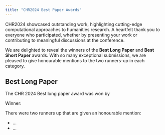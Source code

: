 ```yaml
---
title: "CHR2024 Best Paper Awards"
---
```

<style>
    .announce img {
        max-height: 300px;
        max-width: 85%;
    }
    .announce img.first-image {
        max-height: 400px; 
        display: block;
        margin-left: auto;
        margin-right: auto;
    }
</style>


CHR2024 showcased outstanding work, highlighting cutting-edge computational approaches to humanities research. A heartfelt thank you to everyone who participated, whether by presenting your work or contributing to meaningful discussions at the conference.

We are delighted to reveal the winners of the <span style="font-weight:700;">Best Long Paper</span> and <span style="font-weight:700;">Best Short Paper</span> awards. With so many exceptional submissions, we are pleased to give honourable mentions to the two runners-up in each category.


## Best Long Paper

<div class="announce">
    <p>The CHR 2024 Best long paper award was won by</p>
    <p>Winner: </p>
    <!-- Some kind of way to highlight the title differently from the author -->
    <p>There were two runners up that are given an honourable mention:</p>
    <ul>
        <li>...</li>
        <li>...</li>
    </ul>
</div>


